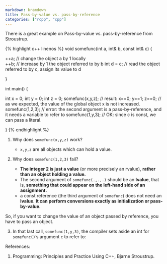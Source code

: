```yaml
---
markdown: kramdown
title: Pass-by-value vs. pass-by-reference
categories: ["rcpp", "cpp"]
---
```


<link rel="stylesheet" type="text/css" href="/css/sidecpp.css">


<p> There is a great example on Pass-by-value vs. pass-by-reference from Stroustrup. </p>


{% highlight c++ linenos %}
void somefunc(int a, int& b, const int& c) {

  ++a;           // change the object a by 1 locally                 
  ++b;           // increase by 1 the object referred to by b 
  int d = c;     // read the object referred to by c, assign its value to d

}

int main() {

  int x = 0;
  int y = 0;
  int z = 0;
  somefunc(x,y,z); // result: x==0; y==1; z==0;
                   // as we expected, the value of the global object x is not increased.
  somefunc(1,2,3); // error: the second argument is a pass-by-reference, and it needs a variable to refer to
  somefunc(1,y,3); // OK: since c is const, we can pass a literal.

}
{% endhighlight %}

1. Why does `somefunc(x,y,z)` work?
    - `x,y,z` are all objects which can hold a value.

2. Why does `somefunc(1,2,3)` fail? 
    - **The integer 2 is just a value** (or more precisely an rvalue), **rather than an object holding a value.** 
    - The second argument of `somefunc(.,.,.)` should be an **lvalue**, that is, **something that could appear on the left-hand side of an assignment.**
    - a const reference (the third argument of `somefunc`) does not need an **lvalue**. **It can perform conversions exactly as initialization or pass-by-value.**

So, if you want to change the value of an object passed by reference, you have to pass an object. 

3. In that last call, `somefunc(1,y,3)`, the compiler sets aside an int for `somefunc()`’s argument `c` to refer to:

References:
1. Programming: Principles and Practice Using C++, Bjarne Stroustrup.
